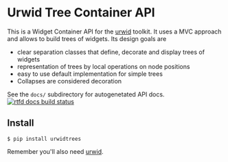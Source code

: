 Urwid Tree Container API
========================

This is a Widget Container API for the [urwid][urwid] toolkit.
It uses a MVC approach and allows to build trees of widgets.
Its design goals are

* clear separation classes that define, decorate and display trees of widgets
* representation of trees by local operations on node positions
* easy to use default implementation for simple trees
* Collapses are considered decoration

See the `docs/` subdirectory for autogenetated API docs.
[![rtfd docs build status](https://readthedocs.org/projects/urwidtrees/badge/)](https://urwidtrees.readthedocs.org/en/latest/)

Install
-------

    $ pip install urwidtrees
    
Remember you'll also need [urwid].

[urwid]: http://excess.org/urwid/

